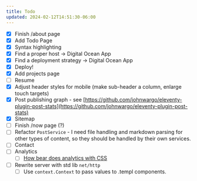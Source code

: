 ```yaml
---
title: Todo
updated: 2024-02-12T14:51:30-06:00
---
```


- [x] Finish /about page
- [x] Add Todo Page
- [x] Syntax highlighting
- [x] Find a proper host -> Digital Ocean App
- [x] Find a deployment strategy -> Digital Ocean App
- [x] Deploy!
- [x] Add projects page
- [ ] Resume
- [x] Adjust header styles for mobile (make sub-header a column, enlarge touch targets)
- [x] Post publishing graph - see [https://github.com/johnwargo/eleventy-plugin-post-stats](https://github.com/johnwargo/eleventy-plugin-post-stats)
- [x] Sitemap
- [ ] Finish /now page (?)
- [ ] Refactor `PostService` - I need file handling and markdown parsing for other types of content, so they should be handled by their own services.
- [ ] Contact
- [ ] Analytics
  - [ ] [How bear does analytics with CSS](https://herman.bearblog.dev/how-bear-does-analytics-with-css/)
- [ ] Rewrite server with std lib `net/http`
  - [ ] Use `context.Context` to pass values to .templ components.
